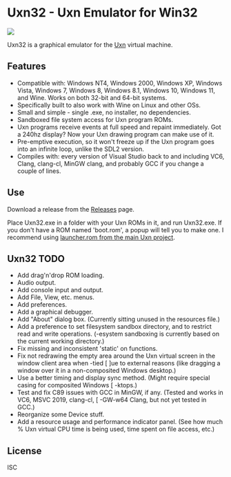 Uxn32 - Uxn Emulator for Win32
==============================

![](https://raw.githubusercontent.com/wiki/randrew/uxn32/uxn32-banner.png)

Uxn32 is a graphical emulator for the [Uxn](https://wiki.xxiivv.com/site/uxn.html) virtual machine.

Features
--------

* Compatible with: Windows NT4, Windows 2000, Windows XP, Windows Vista, Windows 7, Windows 8, Windows 8.1, Windows 10, Windows 11, and Wine. Works on both 32-bit and 64-bit systems.
* Specifically built to also work with Wine on Linux and other OSs.
* Small and simple - single .exe, no installer, no dependencies.
* Sandboxed file system access for Uxn program ROMs.
* Uxn programs receive events at full speed and repaint immediately. Got a 240hz display? Now your Uxn drawing program can make use of it.
* Pre-emptive execution, so it won't freeze up if the Uxn program goes into an infinite loop, unlike the SDL2 version.
* Compiles with: every version of Visual Studio back to and including VC6, Clang, clang-cl, MinGW clang, and probably GCC if you change a couple of lines.

Use
---

Download a release from the [Releases](https://github.com/randrew/uxn32/releases) page.

Place Uxn32.exe in a folder with your Uxn ROMs in it, and run Uxn32.exe. If you don't have a ROM named 'boot.rom', a popup will tell you to make one. I recommend using [launcher.rom from the main Uxn project](https://git.sr.ht/~rabbits/uxn/tree/main/item/projects/software/launcher.tal).

Uxn32 TODO
----------

- Add drag'n'drop ROM loading.
- Audio output.
- Add console input and output.
- Add File, View, etc. menus.
- Add preferences.
- Add a graphical debugger.
- Add "About" dialog box. (Currently sitting unused in the resources file.)
- Add a preference to set filesystem sandbox directory, and to restrict read and write operations. (-esystem sandboxing is currently based on the current working directory.)
- Fix missing and inconsistent 'static' on functions.
- Fix not redrawing the empty area around the Uxn virtual screen in the window client area when -tied [ ]ue to external reasons (like dragging a window over it in a non-composited Windows desktop.)
- Use a better timing and display sync method. (Might require special casing for composited Windows [ -ktops.)
- Test and fix C89 issues with GCC in MinGW, if any. (Tested and works in VC6, MSVC 2019, clang-cl, [ -GW-w64 Clang, but not yet tested in GCC.)
- Reorganize some Device stuff.
- Add a resource usage and performance indicator panel. (See how much % Uxn virtual CPU time is being used, time spent on file access, etc.)

License
-------

ISC
